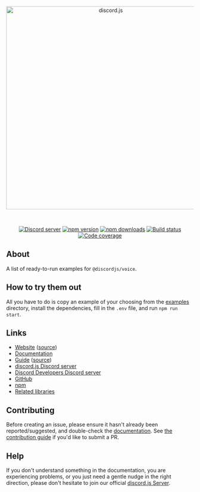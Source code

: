 <div align="center">
	<br />
	<p>
		<a href="https://discord.js.org"><img src="https://discord.js.org/static/logo.svg" width="546" alt="discord.js" /></a>
	</p>
	<br />
		<p>
		<a href="https://discord.gg/djs"><img src="https://img.shields.io/discord/222078108977594368?color=5865F2&logo=discord&logoColor=white" alt="Discord server" /></a>
		<a href="https://www.npmjs.com/package/@discordjs/voice"><img src="https://img.shields.io/npm/v/@discordjs/voice.svg?maxAge=3600" alt="npm version" /></a>
		<a href="https://www.npmjs.com/package/@discordjs/voice"><img src="https://img.shields.io/npm/dt/@discordjs/voice.svg?maxAge=3600" alt="npm downloads" /></a>
		<a href="https://github.com/discordjs/discord.js/actions"><img src="https://github.com/discordjs/discord.js/actions/workflows/test.yml/badge.svg" alt="Build status" /></a>
		<a href="https://codecov.io/gh/discordjs/discord.js" ><img src="https://codecov.io/gh/discordjs/discord.js/branch/main/graph/badge.svg?precision=2&flag=voice" alt="Code coverage" /></a>
	</p>
</div>

## About

A list of ready-to-run examples for `@discordjs/voice`.

## How to try them out

All you have to do is copy an example of your choosing from the [examples](./examples) directory, install the dependencies, fill in the `.env` file, and run `npm run start`.

## Links

- [Website](https://discord.js.org/) ([source](https://github.com/discordjs/discord.js/tree/main/apps/website))
- [Documentation](https://discord.js.org/docs/packages/voice/stable)
- [Guide](https://discordjs.guide/) ([source](https://github.com/discordjs/guide))
- [discord.js Discord server](https://discord.gg/djs)
- [Discord Developers Discord server](https://discord.gg/discord-developers)
- [GitHub](https://github.com/discordjs/discord.js/tree/main/packages/voice)
- [npm](https://www.npmjs.com/package/@discordjs/voice)
- [Related libraries](https://discord.com/developers/docs/topics/community-resources#libraries)

## Contributing

Before creating an issue, please ensure it hasn't already been reported/suggested, and double-check the
[documentation](https://discord.js.org/docs/packages/voice/stable).
See [the contribution guide](https://github.com/discordjs/voice-examples/blob/main/.github/CONTRIBUTING.md) if you'd like to submit a PR.

## Help

If you don't understand something in the documentation, you are experiencing problems, or you just need a gentle
nudge in the right direction, please don't hesitate to join our official [discord.js Server](https://discord.gg/djs).
